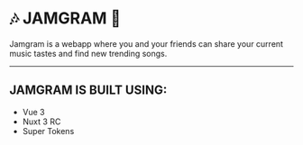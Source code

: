 # 🎶 JAMGRAM 🎵

Jamgram is a webapp where you and your friends can share your current music tastes and find new trending songs.

---

## JAMGRAM IS BUILT USING:

- Vue 3
- Nuxt 3 RC
- Super Tokens
